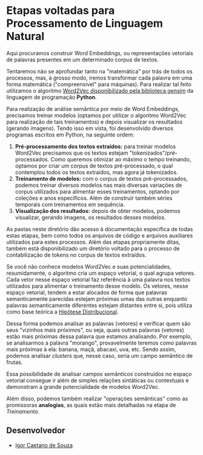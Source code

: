 # Etapas voltadas para Processamento de Linguagem Natural

Aqui procuramos construir Word Embeddings, ou representações vetoriais de palavras presentes em um determinado corpus de textos.

Tentaremos não se aprofundar tanto na "matemática" por trás de todos os processos, mas, à grosso modo, iremos transformar cada palavra em uma forma matemática ("compreensível" para máquinas). Para realizar tal feito utilizamos o algoritmo [Word2Vec disponibilizado pela biblioteca gensim](https://radimrehurek.com/gensim/auto_examples/tutorials/run_word2vec.html) da linguagem de programação **Python**. 

Para realização de análise semântica por meio de Word Embeddings, precisamos treinar modelos (optamos por utilizar o algoritmo Word2Vec para realização de tais treinamentos) e depois visualizar os resultados (gerando imagens). Tendo isso em vista, foi desenvolvido diversos programas escritos em Python, na seguinte ordem:

1. **Pré-processamento dos textos extraídos:** para treinar modelos Word2Vec precisamos que os textos estejam "tokenizados"/pré-processados. Como queremos otimizar ao máximo o tempo treinando, optamos por criar um corpus de textos pré-processado, o qual contemplou todos os textos extraídos, mas agora já tokenizados.
2. **Treinamento de modelos:** com o corpus de textos pré-processados, podemos treinar diversos modelos nas mais diversas variações de corpus utilizados para alimentar esses treinamentos, optando por coleções e anos específicos. Além de construir também séries temporais com treinamentos em sequência.
3. **Visualização dos resultados:** depois de obter modelos, podemos visualizar, gerando imagens, os resultados desses modelos.

As pastas neste diretório dão acesso à documentação específica de todas estas etapas, bem como todos os arquivos de código e arquivos auxiliares utilizados para estes processos. Além das etapas propriamente ditas, também está disponibilizado um diretório voltado para o processo de contabilização de tokens no corpus de textos extraídos.

Se você não conhece modelos Word2Vec e suas potencialidades, resumidamente, o algoritmo cria um espaço vetorial, o qual agrupa vetores. Cada vetor nesse espaço vetorial faz referência à uma palavra nos textos utilizados para alimentar o treinamento desse modelo. Os vetores, nesse espaço vetorial, tendem a estar alocados de forma que palavras semanticamente parecidas estejam próximas umas das outras enquanto palavras semanticamente diferentes estejam distantes entre si, pois utiliza como base teórica a [Hipótese Distribucional](https://brasileiraspln.com/livro-pln/1a-edicao/parte5/cap10/cap10.html#:~:text=A%20sem%C3%A2ntica%20distribucional%20%C3%A9%20ancorada,ter%20significado%20similar%20ou%20aproximado.).

Dessa forma podemos analisar as palavras (vetores) e verificar quem são seus "vizinhos mais próximos", ou seja, quais outras palavras (vetores) estão mais próximas dessa palavra que estamos analisando. Por exemplo, se analisarmos a palavra "morango", provavelmente teremos como palavras mais próximas à ela: banana, maçã, abacaxi, uva, etc. Sendo assim, podemos analisar *clusters* que, nesse caso, seria um campo semântico de frutas.

Essa possibilidade de analisar campos semânticos construídos no espaço vetorial consegue ir além de simples relações sintáticas ou contextuais e demonstram a grande potencialidade de modelos Word2Vec.

Além disso, podemos também realizar "operações semânticas" como as promissoras **analogias**, as quais estão mais detalhadas na etapa de *Treinamento*.

## Desenvolvedor

- [Igor Caetano de Souza](https://github.com/IgorCaetano)
